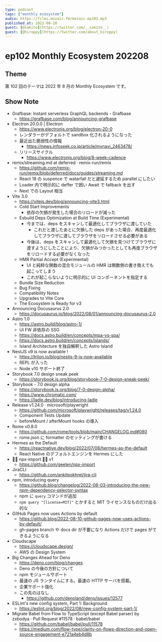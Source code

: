 ```yaml
---
type: podcast
tags: ["monthly ecosystem"]
audio: https://files.mozaic.fm/mozaic-ep102.mp3
published_at: 2022-08-20
guest: [@sakito](https://twitter.com/__sakito__)
guest: [@hiroppy](https://twitter.com/about_hiroppy)
---
```


# ep102 Monthly Ecosystem 202208

## Theme

第 102 回のテーマは 2022 年 8 月の Monthly Ecosystem です。


## Show Note

- Grafbase: Instant serverless GraphQL backends - Grafbase
  - https://grafbase.com/blog/announcing-grafbase
- Electron 20.0.0 | Electron
  - https://www.electronjs.org/blog/electron-20-0
  - レンダラーがデフォルトで sandbox 化されるようになった
  - 最近出た脆弱性の情報
    - https://news.infoseek.co.jp/article/mynavi_2463478/
  - リリースサイクル
    - https://www.electronjs.org/blog/8-week-cadence
- remix/streaming.md at deferred · remix-run/remix
  - https://github.com/remix-run/remix/blob/deferred/docs/guides/streaming.md
  - React 18 の suspence で watarfall だと遅延するため parallel にしたい
  - Loader 内で明示的に deffer で囲い Await で fallback を出す
  - Next での Layout 相当
- Vite 3.0
  - https://vitejs.dev/blog/announcing-vite3.html
  - Cold Start Improvements
    - 依存の欠損が発生した場合のリロードが減った
  - Esbuild Deps Optimization at Build Time (Experimental)
    - 今までは、deps をスキャンして最適化してブラウザに渡していた
      - これだと渡したあとに欠損した deps があった場合、再度最適化してブラウザに渡してブラウザをリロードさせる必要がある
    - 今後は、deps をスキャンして最適化して欠損を見つけてブラウザに渡すようにしたことにより、欠損がみつかったとしても再度ブラウザをリロードする必要がなくなった
  - HMR Partial Accept (Experimental)
    - UI と純粋な関数の混合モジュールの HMR は関数側の書き換えでも起こってしまう
    - これが起こらないように明示的に UI コンポーネントを指定する
  - Bundle Size Reduction
  - Bug Fixing
  - Compatibility Notes
  - Upgrades to Vite Core
  - The Ecosystem is Ready for v3
- Announcing Docusaurus 2.0
  - https://docusaurus.io/blog/2022/08/01/announcing-docusaurus-2.0
- Astro 1.0
  - https://astro.build/blog/astro-1/
  - UI FW 非依存の SSG
  - https://docs.astro.build/en/concepts/mpa-vs-spa/
  - https://docs.astro.build/en/concepts/islands/
  - Island Architecture を独自解釈した Astro Island
- NestJS v9 is now available !
  - https://trilon.io/blog/nestjs-9-is-now-available
  - REPL が入った
  - Node v10 サポート終了
- Storybook 7.0 design sneak peek
  - https://storybook.js.org/blog/storybook-7-0-design-sneak-peek/
- Storybook - 7.0 design alpha
  - https://storybook.js.org/blog/7-0-design-alpha/
  - https://www.chromatic.com/
  - https://ladle.dev/blog/introducing-ladle
- Release v1.24.0 · microsoft/playwright
  - https://github.com/microsoft/playwright/releases/tag/v1.24.0
  - Component Tests Update
  - beforeMount / afterMount hooks の導入
- Rome v0.8.0
  - https://github.com/rome/tools/blob/main/CHANGELOG.md#080
  - rome.json に formatter のセッティングが書ける
- Hermes as the Default
  - https://reactnative.dev/blog/2022/07/08/hermes-as-the-default
  - React Native のデフォルトエンジンを Hermes にした
- 🧙‍♂️ npx-import 🧙‍♀️ v1
  - https://github.com/geelen/npx-import
- JiraCLI
  - https://github.com/ankitpokhrel/jira-cli
- npm, introducing query
  - https://github.blog/changelog/2022-08-03-introducing-the-new-npm-dependency-selector-syntax
  - npm に `query` コマンドが追加
  - `npm query "[license=MIT]"` とかすると MIT ライセンスなものだけ出る的な
- GitHub Pages now uses Actions by default
  - https://github.blog/2022-08-10-github-pages-now-uses-actions-by-default/
  - gh-pages branch や docs dir が不要になり Actions だけで pages ができるようになる
- Cloudscape
  - https://cloudscape.design/
  - AWS の Design System
- Big Changes Ahead for Deno
  - https://deno.com/blog/changes
  - Deno の今後の方針について
  - npm モジュールサポート
  - 最速の JS ランタイムにする。最速の HTTP サーバを搭載。
  - 企業サポート強化
  - この先のはなし
    - https://github.com/denoland/deno/issues/12577
- ESLint's new config system, Part 1: Background
  - https://eslint.org/blog/2022/08/new-config-system-part-1/
- Migrate Babel from Flow to TypeScript (except Babel parser) by zxbodya · Pull Request #11578 · babel/babel
  - https://github.com/babel/babel/pull/11578
  - https://medium.com/flow-type/clarity-on-flows-direction-and-open-source-engagement-e721a4eb4d8b